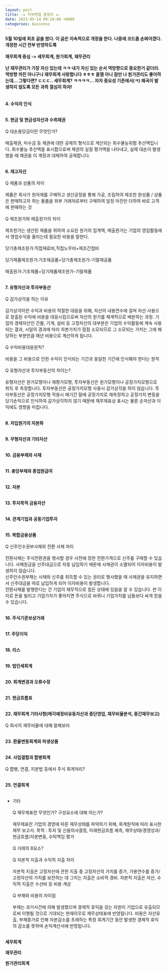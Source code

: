 ```yaml
---
layout: post
title: ☆★ 직무면접 총정리 ★☆
date: 2023-05-14 09:24:00 +0900
categories: business
---
```


<p>
<span style="font-weight:bolder">5월 10일에 최초 글을 썼다. 이 글은 지속적으로 개정을 한다. 나중에 코드좀 손봐야겠다. 개정한 시간 전부 반영하도록</span><br/><br/>
<span style="font-weight:bolder">재무회계 중심 -> 세무회계, 원가회계, 재무관리</span><br/><br/>
<span style="font-weight:bolder">난 재무관리가 가장 자신 있는데 ㅋㅋ 내가 자신 있는 순서 역방향으로 중요한거 같더라. 역방향 까진 아니구나 재무회계 사랑합니다 ㅎㅎㅎ 꿀잼 아니 잠만 나 원가관리도 좋아하는데... 그렇다면? ㄷㄷㄷ.. 세무회계? ㅋㅋㅋㅋ... 자자 중요성 기준에서(ㅋ) 왜곡이 발생하지 않도록 모든 과목 열심히 하자!</span><br/>
<br/><br/>
<span style="font-weight:bolder">4. 수익의 인식</span>
<br/><br/>

<span style="font-weight:bolder">5. 현금 및 현금성자산과 수취채권</span>
<br/><br/>
Q 대손충당금이란 무엇인가?
<br/><br/>
매출채권, 미수금 등 채권에 대한 공제의 형식으로 계산되는 회수불능위험 추산액입니다. 회수불능 추산액을 표시함으로써 채권의 실질 평가액을 나타내고, 실제 대손이 발생했을 때 채권을 이 계정과 대체하여 공제합니다.
<br/><br/>

<span style="font-weight:bolder">6. 재고자산</span>
<br/><br/>
Q 제품과 상품의 차이
<br/><br/>
제품은 회사가 원자재를 구매하고 생산공정을 통해 가공, 조립하여 제조한 완성품 / 상품은 판매하고자 하는 물품을 외부 거래처로부터 구매하여 일정 마진만 더하여 바로 고객에 판매하는 것
<br/><br/>
Q 제조원가와 매출원가의 차이
<br/><br/>
제조원가는 생산된 제품을 위하여 소요된 원가의 집계액, 매출원가는 기업의 영업활동에서 영업수익을 올리는데 필요한 비용을 말한다.
<br/><br/>
당기총제조원가:직접재료비,직접노무비+제조간접비
<br/><br/>
당기제품제조원가:기초재공품+당기총제조원가-기말재공품
<br/><br/>
매출원가:기초제품+당기제품제조원가-기말제품
<br/><br/>

<span style="font-weight:bolder">7. 유형자산과 투자부동산</span>
<br/><br/>
Q 감가상각을 하는 이유
<br/><br/>
감가상각이란 수익과 비용의 적절한 대응을 위해, 자산의 내용연수에 걸쳐 자산 사용으로 창출된 수익에 비용을 대응시킴으로써 자산의 원가를 체계적으로 배분하는 과정. 기업의 경제자산인 건물, 기계, 설비 등 고정자산의 대부분은 기업의 수익활동에 계속 사용되는 결과, 시일의 경과에 따라 자본가치가 점점 소모되므로 그 소모되는 가치는 그에 해당하는 부분만큼 매년 비용으로 계산하게 됩니다.
<br/><br/>
Q 수익비용대응원칙?
<br/><br/>
비용을 그 비용으로 인한 수익이 인식되는 기간과 동일한 기간에 인식해야 한다는 원칙
<br/><br/>
Q 유형자산과 투자부동산의 차이는?
<br/><br/>
유형자산은 원가모형이나 재평가모형, 투자부동산은 원가모형이나 공정가치모형으로 취득 후 측정합니다. 투자부동산은 공정가치모형 사용시 감가상각을 하지 않습니다. 투자부동산은 공정가치모형 적용시 매기간 말에 공정가치로 재측정하고 공정가치 변동을 당기손익으로 인식하여 감가상각하지 않기 때문에 재무제표상 표시는 물론 순자산과 이익에도 영향을 미칩니다.
<br/><br/>

<span style="font-weight:bolder">8. 차입원가의 자본화</span>
<br/><br/>

<span style="font-weight:bolder">9. 무형자산과 기타자산</span>
<br/><br/>

<span style="font-weight:bolder">10. 금융부채와 사채</span>
<br/><br/>

<span style="font-weight:bolder">11. 충당부채와 종업원급여</span>
<br/><br/>

<span style="font-weight:bolder">12. 자본</span>
<br/><br/>

<span style="font-weight:bolder">13. 투자목적 금융자산</span>
<br/><br/>

<span style="font-weight:bolder">14. 관계기업과 공동기업투자</span>
<br/><br/>

<span style="font-weight:bolder">15. 복합금융상품</span>
<br/><br/>
Q 신주인수권부사채와 전환 사채 차이
<br/><br/>
전환사채는 주식전환권을 행사할 경우 사전에 정한 전환가격으로 신주를 구매할 수 있습니다. 사채원금을 신주대금으로 자동 납입하기 때문에 사채권이 소멸되어 이자비용이 발생하지 않습니다.
<br/>
신주인수권부채는 사채와 신주를 취득할 수 있는 권리로 행사했을 때 사채권을 유지하면서 신주대금을 따로 납입하게 되어 이자비용이 발생합니다.
<br/>
전환사채를 발행한다는 건 기업이 재무적으로 힘든 상태에 있음을 알 수 있습니다. 싼 이자로 돈을 빌리고 기업가치가 좋아지면 주식으로 바뀌니 기업가치를 남들보다 싸게 얻을 수 있습니다.
<br/><br/>

<span style="font-weight:bolder">16. 주식기준보상거래</span>
<br/><br/>

<span style="font-weight:bolder">17. 주당이익</span>
<br/><br/>

<span style="font-weight:bolder">18. 리스</span>
<br/><br/>

<span style="font-weight:bolder">19. 법인세회계</span>
<br/><br/>

<span style="font-weight:bolder">20. 회계변경과 오류수정</span>
<br/><br/>

<span style="font-weight:bolder">21. 현금흐름표</span>
<br/><br/>

<span style="font-weight:bolder">22. 재무회계 기타사항(매각예정비유동자산과 중단영업, 재무비율분석, 중간재무보고)</span>
<br/><br/>
Q 회사의 재무비율에 대해 말해보라
<br/><br/>

<span style="font-weight:bolder">23. 환율변동회계와 파생상품</span>
<br/><br/>

<span style="font-weight:bolder">24. 사업결합과 합병회계</span>
<br/><br/>
Q 합병, 연결, 지분법 등에서 주식 회계처리?
<br/><br/>

<span style="font-weight:bolder">25. 연결회계</span>
<br/><br/>

- 기타
  <br/><br/>
  Q 재무제표란 무엇인가? 구성요소에 대해 아는가?
  <br/><br/>
  재무제표란 기업의 경영에 따른 재무상태를 파악하기 위해, 회계원칙에 따라 표시한 재무 보고서. 목적 : 투자 및 신용의사결정, 미래현금흐름 예측, 재무상태/경영성과/현금흐름/자본변동, 수탁책임 평가
  <br/><br/>
  Q 거래의 8요소?
  <br/><br/>
  Q 자본적 지출과 수익적 지출 차이
  <br/><br/>
  자본적 지출은 고정자산에 관한 지출 중 고정자산의 가치를 증가, 가용연수를 증가/고정자산의 가치를 보전하는 데 그치는 지출은 소비적 경비. 자본적 지출은 자산, 수익적 지출은 수선비 등 비용 계상
  <br/><br/>
  Q 부채와 비용의 차이점
  <br/><br/>
  부채는 과거사건에 의해 발생했으며 경제적 효익을 갖는 자원이 기업으로 유출되므로써 이행될 것으로 기대되는 현재의무로 재무상태표에 반영됩니다. 비용은 자산유출, 부채증가로 인해 자본감소를 초래하는 특정 회계기간 동안 발생한 경제적 효익의 감소를 뜻하며 손익계산서에 반영됩니다.
  <br/><br/>

<span style="font-weight:bolder">세무회계</span>

<span style="font-weight:bolder">재무관리</span>

<span style="font-weight:bolder">원가관리회계</span>

</p>
